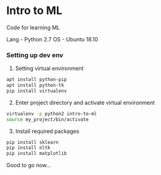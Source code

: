 Intro to ML
==============

Code for learning ML

Lang - Python 2.7
OS - Ubuntu 18.10

### Setting up dev env

1. Setting virtual environment

```sh
apt install python-pip
apt install python-tk
pip install virtualenv
```

2. Enter project directory and activate virtual environment

```sh
virtualenv -p python2 intro-to-ml
source my_project/bin/activate
```

3. Install required packages
```sh
pip install sklearn
pip install nltk
pip install matplotlib
```

Good to go now...
